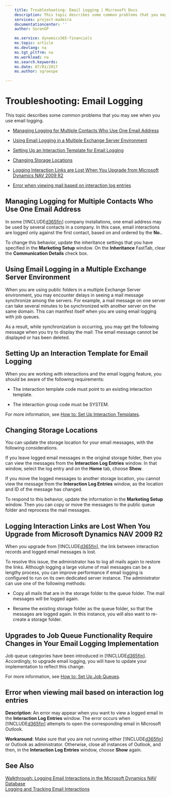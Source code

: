 ```yaml
---
    title: Troubleshooting: Email Logging | Microsoft Docs
    description: This topic describes some common problems that you may see when you use email logging.
    services: project-madeira
    documentationcenter: ''
    author: SorenGP

    ms.service: dynamics365-financials
    ms.topic: article
    ms.devlang: na
    ms.tgt_pltfrm: na
    ms.workload: na
    ms.search.keywords:
    ms.date: 07/01/2017
    ms.author: sgroespe

---
```

# Troubleshooting: Email Logging
This topic describes some common problems that you may see when you use email logging.  

-   [Managing Logging for Multiple Contacts Who Use One Email Address](../../BusinessFunctionality/LoggingAndTrackingEmailInteractions/troubleshooting-email-logging.md#MultipleContacts)  

-   [Using Email Logging in a Multiple Exchange Server Environment](../../BusinessFunctionality/LoggingAndTrackingEmailInteractions/troubleshooting-email-logging.md#MultiExchangeServer)  

-   [Setting Up an Interaction Template for Email Logging](../../BusinessFunctionality/LoggingAndTrackingEmailInteractions/troubleshooting-email-logging.md#SettingInteractionTemplates)  

-   [Changing Storage Locations](../../BusinessFunctionality/LoggingAndTrackingEmailInteractions/troubleshooting-email-logging.md#ChangingStorage)  

-   [Logging Interaction Links are Lost When You Upgrade from Microsoft Dynamics NAV 2009 R2](../../BusinessFunctionality/LoggingAndTrackingEmailInteractions/troubleshooting-email-logging.md#LoggingInteractionLinks)  

-   [Error when viewing mail based on interaction log entries](../../BusinessFunctionality/LoggingAndTrackingEmailInteractions/troubleshooting-email-logging.md#ErrorViewingMailBased)  

##  <a name="MultipleContacts"></a> Managing Logging for Multiple Contacts Who Use One Email Address  
 In some [!INCLUDE[d365fin](includes/d365fin_md.md)] company installations, one email address may be used by several contacts in a company. In this case, email interactions are logged only against the first contact, based on and ordered by the **No.**.  

 To change this behavior, update the inheritance settings that you have specified in the **Marketing Setup** window. On the **Inheritance** FastTab, clear the **Communication Details** check box.  

##  <a name="MultiExchangeServer"></a> Using Email Logging in a Multiple Exchange Server Environment  
 When you are using public folders in a multiple Exchange Server environment, you may encounter delays in seeing a mail message synchronize among the servers. For example, a mail message on one server can take several minutes to be synchronized with another server on the same domain. This can manifest itself when you are using email logging with job queues.  

 As a result, while synchronization is occurring, you may get the following message when you try to display the mail: The email message cannot be displayed or has been deleted.  

##  <a name="SettingInteractionTemplates"></a> Setting Up an Interaction Template for Email Logging  
 When you are working with interactions and the email logging feature, you should be aware of the following requirements:  

-   The interaction template code must point to an existing interaction template.  

-   The interaction group code must be SYSTEM.  

 For more information, see [How to: Set Up Interaction Templates](../how-to-set-up-interaction-templates.md).  

##  <a name="ChangingStorage"></a> Changing Storage Locations  
 You can update the storage location for your email messages, with the following considerations.  

 If you leave logged email messages in the original storage folder, then you can view the messages from the **Interaction Log Entries** window. In that window, select the log entry and on the **Home** tab, choose **Show**.  

 If you move the logged messages to another storage location, you cannot view the message from the **Interaction Log Entries** window, as the location and ID of the message has changed.  

 To respond to this behavior, update the information in the **Marketing Setup** window. Then you can copy or move the messages to the public queue folder and reprocess the mail messages.  

##  <a name="LoggingInteractionLinks"></a> Logging Interaction Links are Lost When You Upgrade from Microsoft Dynamics NAV 2009 R2  
 When you upgrade from [!INCLUDE[d365fin](includes/d365fin_md.md)], the link between interaction records and logged email messages is lost.  

 To resolve this issue, the administrator has to log all mails again to restore the links. Although logging a large volume of mail messages can be a lengthy process, you can improve performance if email logging is configured to run on its own dedicated server instance. The administrator can use one of the following methods:  

-   Copy all mails that are in the storage folder to the queue folder. The mail messages will be logged again.  

-   Rename the existing storage folder as the queue folder, so that the messages are logged again. In this instance, you will also want to re-create a storage folder.  

## Upgrades to Job Queue Functionality Require Changes in Your Email Logging Implementation  
 Job queue categories have been introduced in [!INCLUDE[d365fin](includes/d365fin_md.md)]. Accordingly, to upgrade email logging, you will have to update your implementation to reflect this change.  

 For more information, see [How to: Set Up Job Queues](../how-to-create-job-queue-categories.md).  

##  <a name="ErrorViewingMailBased"></a> Error when viewing mail based on interaction log entries  
 **Description**: An error may appear when you want to view a logged email in the **Interaction Log Entries** window. The error occurs when [!INCLUDE[d365fin](includes/d365fin_md.md)] attempts to open the corresponding email in Microsoft Outlook.  

 **Workaround**: Make sure that you are not running either [!INCLUDE[d365fin](includes/d365fin_md.md)] or Outlook as administrator. Otherwise, close all instances of Outlook, and then, in the **Interaction Log Entries** window, choose **Show** again.  

## See Also  
 [Walkthrough: Logging Email Interactions in the Microsoft Dynamics NAV Database](../walkthrough-logging-email-interactions-in-the-microsoft-dynamics-nav-database.md)   
 [Logging and Tracking Email Interactions](../logging-and-tracking-email-interactions.md)
